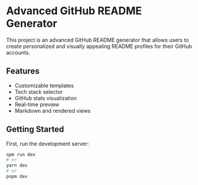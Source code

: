 # Advanced GitHub README Generator

This project is an advanced GitHub README generator that allows users to create personalized and visually appealing README profiles for their GitHub accounts.

## Features

- Customizable templates
- Tech stack selector
- GitHub stats visualization
- Real-time preview
- Markdown and rendered views

## Getting Started

First, run the development server:

```bash
npm run dev
# or
yarn dev
# or
pnpm dev
